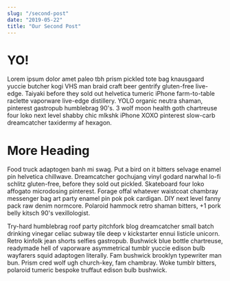 ```yaml
---
slug: "/second-post"
date: "2019-05-22"
title: "Our Second Post"
---
```


# YO!

Lorem ipsum dolor amet paleo tbh prism pickled tote bag knausgaard yuccie butcher kogi VHS man braid craft beer gentrify gluten-free live-edge. Taiyaki before they sold out helvetica tumeric iPhone farm-to-table raclette vaporware live-edge distillery. YOLO organic neutra shaman, pinterest gastropub humblebrag 90's. 3 wolf moon health goth chartreuse four loko next level shabby chic mlkshk iPhone XOXO pinterest slow-carb dreamcatcher taxidermy af hexagon.

# More Heading

Food truck adaptogen banh mi swag. Put a bird on it bitters selvage enamel pin helvetica chillwave. Dreamcatcher gochujang vinyl godard narwhal lo-fi schlitz gluten-free, before they sold out pickled. Skateboard four loko affogato microdosing pinterest. Forage offal whatever waistcoat chambray messenger bag art party enamel pin pok pok cardigan. DIY next level fanny pack raw denim normcore. Polaroid hammock retro shaman bitters, +1 pork belly kitsch 90's vexillologist.

Try-hard humblebrag roof party pitchfork blog dreamcatcher small batch drinking vinegar celiac subway tile deep v kickstarter ennui listicle unicorn. Retro kinfolk jean shorts selfies gastropub. Bushwick blue bottle chartreuse, readymade hell of vaporware asymmetrical tumblr yuccie edison bulb wayfarers squid adaptogen literally. Fam bushwick brooklyn typewriter man bun. Prism cred wolf ugh church-key, fam chambray. Woke tumblr bitters, polaroid tumeric bespoke truffaut edison bulb bushwick.
